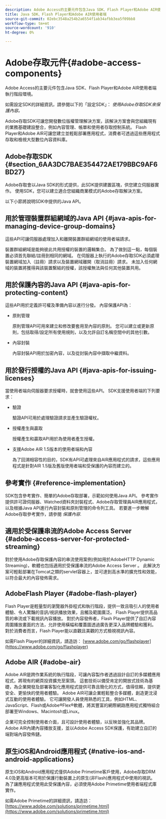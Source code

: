 ```yaml
---
description: Adobe Access的主要元件包含Java SDK、Flash Player和Adobe AIR使用者端執行階段環境。
title: Java SDK、Flash Player和Adobe AIR使用者端
source-git-commit: 02ebc3548a254b2a6554f1ab34afbb3ea5f09bb8
workflow-type: tm+mt
source-wordcount: '910'
ht-degree: 0%

---
```


# Adobe存取元件{#adobe-access-components}

Adobe Access的主要元件包含Java SDK、Flash Player和Adobe AIR使用者端執行階段環境。

如需設定SDK的詳細資訊，請參閱以下的「設定SDK」： *使用Adobe存取SDK來保護內容。*

Adobe存取SDK可讓您開發數位版權管理解決方案，該解決方案會與您組織現有的業務基礎建設整合，例如內容管理、帳單和使用者存取控制系統。 Flash Player和Adobe AIR可讓您建立並輕鬆部署應用程式，消費者可透過這些應用程式存取和檢視大型數位內容資料庫。

## Adobe存取SDK {#section_6AA3DC7BAE354472AE179BBC9AF6BD27}

Adobe存取會以Java SDK的形式提供，此SDK提供建置區塊，供您建立伺服器實作。 使用SDK，您可以建立適合您組織商業模式的Adobe存取解決方案。

以下小節將說明SDK中提供的Java API。

## 用於管理裝置群組網域的Java API {#java-apis-for-managing-device-group-domains}

這些API可讓伺服器處理加入和離開裝置群組網域的使用者端請求。

裝置群組網域是能夠彼此共用授權的裝置的邏輯集合。 為了做到這一點，每個裝置必須首先聯結/註冊到相同的網域。 在伺服器上執行的Adobe存取SDK必須處理裝置網域加入（註冊）請求以及裝置網域離開（取消註冊）請求。 未加入任何網域的裝置將獲得與該裝置繫結的授權，該授權無法與任何其他裝置共用。

## 用於保護內容的Java API {#java-apis-for-protecting-content}

這些API用於定義許可權及準備內容以進行分發。 內容保護API為：

* 原則管理

  原則管理API可用來建立和修改要套用至內容的原則。 您可以建立或更新原則，包括取得/設定所有使用規則，以及允許自訂名稱空間中的其他引數。

* 內容封裝

  內容封裝API用於加密內容，以及從封裝內容中擷取中繼資料。

## 用於發行授權的Java API {#java-apis-for-issuing-licenses}

當使用者端向伺服器要求授權時，就會使用這些API。 SDK支援使用者端的下列要求：

* 驗證

  驗證API可用於處理驗證請求並產生驗證權杖。

* 授權產生與贏取

  授權產生和贏取API用於為使用者產生授權。

* 支援Adobe AIR 1.5版本的使用者端和內容

  為了回溯相容性的目的，SDK有API可處理來自AIR應用程式的請求，這些應用程式是針對AIR 1.5版及舊版使用者端和受保護的內容而建立的。

## 參考實作 {#reference-implementation}

SDK包含參考實作、簡單的Adobe存取部署，示範如何使用Java API。 參考實作提供許可證伺服器、Watched資料夾封裝程式、Adobe存取管理員AIR應用程式，以及根據Java API進行內容封裝和原則管理的命令列工具。 若要進一步瞭解Adobe存取參考實作，請參閱 *保護內容*.

## 適用於受保護串流的Adobe Access Server {#adobe-access-server-for-protected-streaming}

對於使用Adobe存取保護內容的串流使用案例(例如用於AdobeHTTP Dynamic Streaming)，軟體也包括適用於受保護串流的Adobe Access Server 。 此解決方案可輕鬆部署在Tomcat之類的servlet容器上，並可達到高水準的擴充性和效能，以符合最大的內容發佈需求。

## AdobeFlash Player {#adobe-flash-player}

Flash Player是輕量型的瀏覽器外掛程式和執行階段，提供一致且吸引人的使用者體驗、令人驚豔的音訊/視訊播放效果，且觸及範圍廣泛。 Flash Player提供高品質的串流或下載視訊內容播放。 對於內容發佈者，Flash Player提供了自訂內容周圍播放畫面的方法，允許使用橫幅和覆蓋圖透過廣告更深入品牌體驗和獲利。 對於消費者而言，Flash Player能以直觀且美觀的方式檢視視訊內容。

如需Flash Player的詳細資訊，請造訪： [www.adobe.com/go/flashplayer](https://www.adobe.com/go/flashplayer)

## Adobe AIR {#adobe-air}

Adobe AIR是跨作業系統的執行階段，可讓內容製作者透過設計自訂的多媒體應用程式，將現有的網頁投資擴充至案頭。 這套技術以備受肯定的開放式技術為基礎，為企業開發及部署客製化應用程式提供可靠且簡化的方式，值得信賴，提供更安全、更愉快的使用者體驗。 Adobe AIR可讓企業輕鬆整合多媒體，創造更沈浸式互動的使用者體驗。 它可讓開發人員使用熟悉的工具，例如HTML、JavaScript、Flash或Adobe®Flex®軟體，將其豐富的網際網路應用程式獨特組合部署至Windows、Macintosh或Linux。

企業可完全控制使用者介面，且可設計使用者體驗，以反映並強化其品牌。 Adobe AIR內建內容播放支援，並以Adobe Access SDK保護，有助建立自訂的端對端內容發佈鏈。

## 原生iOS和Android應用程式 {#native-ios-and-android-applications}

原生iOS和Android應用程式僅供Adobe Primetime客戶使用，Adobe存取DRM 4.0及更高版本可用於保護行動裝置上的原生(非Flash)應用程式中使用的視訊。 為了讓應用程式使用此受保護內容，必須使用Adobe Primetime使用者端程式庫實作。

如需Adobe Primetime的詳細資訊，請造訪： [https://www.adobe.com/solutions/primetime.html](https://www.adobe.com/solutions/primetime.html)
